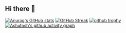 ## Hi there 👋

<!--
**PunyaKSirohi/PunyaKSirohi** is a ✨ _special_ ✨ repository because its `README.md` (this file) appears on your GitHub profile.

Here are some ideas to get you started:

- 🔭 I’m currently working on ...
- 🌱 I’m currently learning ...
- 👯 I’m looking to collaborate on ...
- 🤔 I’m looking for help with ...
- 💬 Ask me about ...
- 📫 How to reach me: ...
- 😄 Pronouns: ...
- ⚡ Fun fact: ...
-->

[![Anurag's GitHub stats](https://github-readme-stats.vercel.app/api?username=PunyaKSirohi&show_icons=true&theme=radical)](https://github.com/anuraghazra/github-readme-stats)
[![GitHub Streak](https://streak-stats.demolab.com/?user=PunyaKSirohi)](https://git.io/streak-stats)
[![github trophy](https://github-profile-trophy.vercel.app/?username=PunyaKSirohi)](https://github.com/ryo-ma/github-profile-trophy)
[![Ashutosh's github activity graph](https://github-readme-activity-graph.vercel.app/graph?username=PunyaKSirohi&bg_color=0d1117&color=ffffff&line=00b4ab&point=ffffff&area=true&hide_border=true)](https://github.com/ashutosh00710/github-readme-activity-graph)
